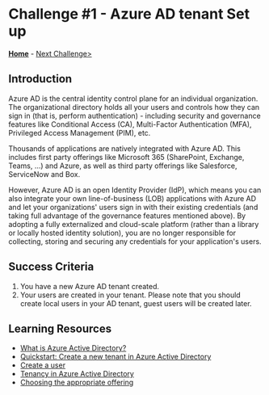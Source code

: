 # Challenge \#1 - Azure AD tenant Set up

**[Home](../README.md)** - [Next Challenge>](./01-register-app.md)

## Introduction

Azure AD is the central identity control plane for an individual organization. The organizational directory holds all your users and controls how they can sign in (that is, perform authentication) - including security and governance features like Conditional Access (CA), Multi-Factor Authentication (MFA), Privileged Access Management (PIM), etc.

Thousands of applications are natively integrated with Azure AD. This includes first party offerings like Microsoft 365 (SharePoint, Exchange, Teams, ...) and Azure, as well as third party offerings like Salesforce, ServiceNow and Box.

However, Azure AD is an open Identity Provider (IdP), which means you can also integrate your own line-of-business (LOB) applications with Azure AD and let your organizations' users sign in with their existing credentials (and taking full advantage of the governance features mentioned above). By adopting a fully externalized and cloud-scale platform (rather than a library or locally hosted identity solution), you are no longer responsible for collecting, storing and securing any credentials for your application's users.

## Success Criteria

1. You have a new Azure AD tenant created.
2. Your users are created in your tenant. Please note that you should create local users in your AD tenant, guest users will be created later.


## Learning Resources

- [What is Azure Active Directory?](https://learn.microsoft.com/en-us/azure/active-directory/fundamentals/active-directory-whatis)
- [Quickstart: Create a new tenant in Azure Active Directory](https://learn.microsoft.com/en-us/azure/active-directory/fundamentals/active-directory-access-create-new-tenant)
- [Create a user](https://learn.microsoft.com/en-us/azure/active-directory/fundamentals/add-users-azure-active-directory)
- [Tenancy in Azure Active Directory](https://learn.microsoft.com/en-us/azure/active-directory/develop/single-and-multi-tenant-apps)
- [Choosing the appropriate offering](https://github.com/Azure/FTALive-Sessions/blob/main/content/identity/microsoft-identity-platform/10-identity-offerings-choice.md)
